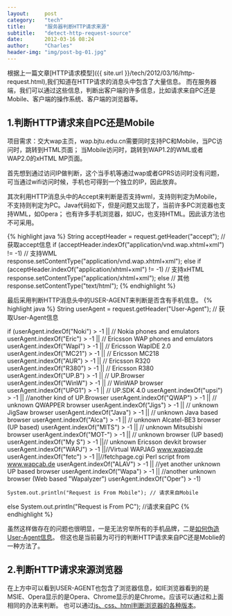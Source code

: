 ```yaml
---
layout:     post
category:   "tech"
title:      "服务器判断HTTP请求来源"
subtitle:   "detect-http-request-source"
date:       2012-03-16 08:24
author:     "Charles"
header-img: "img/post-bg-01.jpg"
---
```


根据上一篇文章[HTTP请求模型]({{ site.url }}/tech/2012/03/16/http-request.html),我们知道在HTTP请求的消息头中包含了大量信息。
而在服务器端，我们可以通过这些信息，判断出客户端的许多信息，比如请求来自PC还是Mobile、客户端的操作系统、客户端的浏览器等。

## 1.判断HTTP请求来自PC还是Mobile

项目需求：交大wap主页，wap.bjtu.edu.cn需要同时支持PC和Mobile，当PC访问时，跳转到HTML页面；
当Mobile访问时，跳转到WAP1.2的WML或者WAP2.0的xHTML MP页面。

首先想到通过访问IP做判断，这个当手机等通过wap或者GPRS访问时没有问题，可当通过wifi访问时候，手机也可得到一个独立的IP，因此放弃。

其次利用HTTP消息头中的Accept来判断是否支持wml，支持则判定为Mobile，不支持则判定为PC。Java代码如下，但是问题又出现了，当前许多PC浏览器也支持WML，如Opera；
也有许多手机浏览器，如UC，也支持HTML。因此该方法也不可采用。

{% highlight java %}
String acceptHeader = request.getHeader("accept"); // 获取accept信息 
if (acceptHeader.indexOf("application/vnd.wap.xhtml+xml") != -1) // 支持WML 
    response.setContentType("application/vnd.wap.xhtml+xml"); 
else if (acceptHeader.indexOf("application/xhtml+xml") != -1) // 支持xHTML 
     response.setContentType("application/xhtml+xml"); 
else // 其他 
     response.setContentType("text/html");
{% endhighlight %}
 
最后采用判断HTTP消息头中的USER-AGENT来判断是否含有手机信息。
{% highlight java %}
String userAgent = request.getHeader("User-Agent");   // 获取User-Agent信息

if (userAgent.indexOf("Noki") > -1 || // Nokia phones and emulators 
    userAgent.indexOf("Eric") > -1 || // Ericsson WAP phones and emulators 
    userAgent.indexOf("WapI") > -1 || // Ericsson WapIDE 2.0 
    userAgent.indexOf("MC21") > -1 || // Ericsson MC218 
    userAgent.indexOf("AUR") > -1  || // Ericsson R320 
    userAgent.indexOf("R380") > -1 || // Ericsson R380 
    userAgent.indexOf("UP.B") > -1 || // UP.Browser 
    userAgent.indexOf("WinW") > -1 || // WinWAP browser 
    userAgent.indexOf("UPG1") > -1 || // UP.SDK 4.0 
    userAgent.indexOf("upsi") > -1 || //another kind of UP.Browser 
    userAgent.indexOf("QWAP") > -1 || // unknown QWAPPER browser 
    userAgent.indexOf("Jigs") > -1 || // unknown JigSaw browser 
    userAgent.indexOf("Java") > -1 || // unknown Java based browser 
    userAgent.indexOf("Alca") > -1 || // unknown Alcatel-BE3 browser (UP based) 
    userAgent.indexOf("MITS") > -1 || // unknown Mitsubishi browser 
    userAgent.indexOf("MOT-") > -1 || // unknown browser (UP based) 
    userAgent.indexOf("My S") > -1 ||//  unknown Ericsson devkit browser  
    userAgent.indexOf("WAPJ") > -1 ||//Virtual WAPJAG www.wapjag.de 
    userAgent.indexOf("fetc") > -1 ||//fetchpage.cgi Perl script from www.wapcab.de 
    userAgent.indexOf("ALAV") > -1 || //yet another unknown UP based browser 
    userAgent.indexOf("Wapa") > -1 || //another unknown browser (Web based "Wapalyzer") 
    userAgent.indexOf("Oper") > -1)
    
    System.out.println("Request is From Mobile"); // 请求来自Mobile
else
    System.out.println("Request is From PC"); //请求来自PC
{% endhighlight %}

虽然这样做存在的问题也很明显，一是无法穷举所有的手机品牌，二是[如何伪造User-Agent信息](http://www.path8.net/tn/archives/1760)。
但这也是当前最为可行的判断HTTP请求来自PC还是Moblie的一种方法了。

## 2.判断HTTP请求来源浏览器

在上方中可以看到USER-AGENT也包含了浏览器信息，如IE浏览器看到的是MSIE、Opera显示的是Opera、Chrome显示的是Chrome。应该可以通过和上面相同的办法来判断。
也可以通过[js、css、html判断浏览器的各种版本](http://www.jb51.net/web/42244.html)。